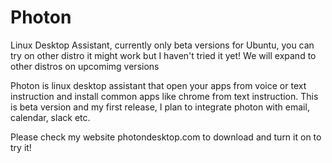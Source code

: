 # Photon
Linux Desktop Assistant, currently only beta versions for Ubuntu, you can try on other distro it might work but I haven't tried it yet! We will expand to other distros on upcomimg versions

Photon is linux desktop assistant that open your apps from voice or text instruction and install common apps like chrome from text instruction. This is beta version and my first release, I plan to integrate photon with email, calendar, slack etc.

Please check  my website photondesktop.com to download and turn it on to try it!
